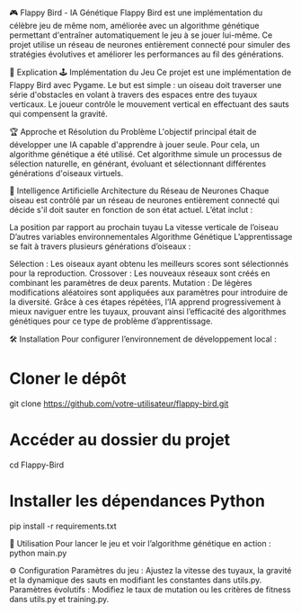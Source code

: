 🎮 Flappy Bird - IA Génétique
Flappy Bird est une implémentation du célèbre jeu de même nom, améliorée avec un algorithme génétique permettant d'entraîner automatiquement le jeu à se jouer lui-même. Ce projet utilise un réseau de neurones entièrement connecté pour simuler des stratégies évolutives et améliorer les performances au fil des générations.

🧠 Explication
🕹️ Implémentation du Jeu
Ce projet est une implémentation de Flappy Bird avec Pygame. Le but est simple : un oiseau doit traverser une série d'obstacles en volant à travers des espaces entre des tuyaux verticaux. Le joueur contrôle le mouvement vertical en effectuant des sauts qui compensent la gravité.

🏆 Approche et Résolution du Problème
L'objectif principal était de développer une IA capable d'apprendre à jouer seule. Pour cela, un algorithme génétique a été utilisé. Cet algorithme simule un processus de sélection naturelle, en générant, évoluant et sélectionnant différentes générations d'oiseaux virtuels.

🤖 Intelligence Artificielle
Architecture du Réseau de Neurones
Chaque oiseau est contrôlé par un réseau de neurones entièrement connecté qui décide s'il doit sauter en fonction de son état actuel. L’état inclut :

La position par rapport au prochain tuyau
La vitesse verticale de l’oiseau
D’autres variables environnementales
Algorithme Génétique
L’apprentissage se fait à travers plusieurs générations d’oiseaux :

Sélection : Les oiseaux ayant obtenu les meilleurs scores sont sélectionnés pour la reproduction.
Crossover : Les nouveaux réseaux sont créés en combinant les paramètres de deux parents.
Mutation : De légères modifications aléatoires sont appliquées aux paramètres pour introduire de la diversité.
Grâce à ces étapes répétées, l’IA apprend progressivement à mieux naviguer entre les tuyaux, prouvant ainsi l’efficacité des algorithmes génétiques pour ce type de problème d’apprentissage.

🛠️ Installation
Pour configurer l’environnement de développement local :

# Cloner le dépôt
git clone https://github.com/votre-utilisateur/flappy-bird.git

# Accéder au dossier du projet
cd Flappy-Bird

# Installer les dépendances Python
pip install -r requirements.txt


🚀 Utilisation
Pour lancer le jeu et voir l’algorithme génétique en action :
python main.py

⚙️ Configuration
Paramètres du jeu : Ajustez la vitesse des tuyaux, la gravité et la dynamique des sauts en modifiant les constantes dans utils.py.
Paramètres évolutifs : Modifiez le taux de mutation ou les critères de fitness dans utils.py et training.py.
